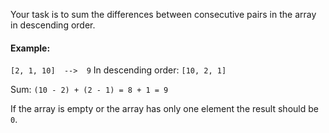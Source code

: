 Your task is to sum the differences between consecutive pairs in the array in descending order.

#### Example:
```[2, 1, 10]  -->  9```
In descending order: ```[10, 2, 1]```

Sum: ```(10 - 2) + (2 - 1) = 8 + 1 = 9```

If the array is empty or the array has only one element the result should be ```0```.